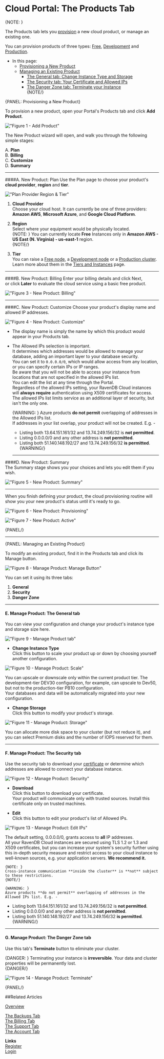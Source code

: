 # Cloud Portal: The Products Tab

{NOTE: }

The Products tab lets you [provision](../../cloud/cloud-overview#provisioning) a new cloud product, or manage an existing one.  

You can provision products of three types:  [Free](../../cloud/cloud-overview#the-free-tier), 
[Development](../../cloud/cloud-overview#the-development-tier) 
and [Production](../../cloud/cloud-overview#the-production-tier).  

* In this page:  
  * [Provisioning a New Product](../../cloud/portal/cloud-portal-products-tab#provisioning-a-new-product)  
  * [Managing an Existing Product](../../cloud/portal/cloud-portal-products-tab#managing-an-existing-product)  
     - [The General tab: Change Instance Type and Storage](../../cloud/portal/cloud-portal-products-tab#e.-manage-product-the-general-tab)  
     - [The Security tab: Your Certificate and Allowed IPs](../../cloud/portal/cloud-portal-products-tab#f.-manage-product-the-security-tab)  
     - [The Danger Zone tab: Terminate your Instance](../../cloud/portal/cloud-portal-products-tab#g.-manage-product--the-danger-zone-tab)  
{NOTE/}

{PANEL: Provisioning a New Product}

To provision a new product, open your Portal's Products tab and click **Add Product**.  

!["Figure 1 - Add Product"](images\portal-001.png "Figure 1 - Add Product")

The New Product wizard will open, and walk you through the following simple stages:  
  
A. **Plan**  
B. **Billing**  
C. **Customize**  
D. **Summary**  

---

####A. New Product: Plan
Use the Plan page to choose your product's **cloud provider**, **region** and **tier**.  

!["Plan Provider Region & Tier"](images\provider-region-tier-selection.png "Figure 2 - Plan Provider Region & Tier")

  

1.  **Cloud Provider**  
   Choose your cloud host. It can currently be one of three providers: **Amazon AWS**, **Microsoft Azure**, and **Google Cloud Platform**.  

2.  **Region**  
  Select where your equipment would be physically located.  
  {NOTE: }
   You can currently locate **Free** Instances only in **Amazon AWS - US East (N. Virginia) - us-east-1** region.  
  {NOTE/}
  
3.  **Tier**  
  You can raise a [Free node](../../cloud/cloud-instances#a-free-cloud-node), 
  a [Development node](../../cloud/cloud-instances#a-development-cloud-server) or a 
  [Production cluster](../../cloud/cloud-instances#a-production-cloud-cluster).  
  Learn more about them in the [Tiers and Instances](../../cloud/cloud-instances) page.  

---

####B. New Product: Billing
Enter your billing details and click Next,  
or click **Later** to evaluate the cloud service using a basic free product.  

!["Figure 3 - New Product: Billing"](images\portal-products-001-billing.png "Figure 3 - New Product: Billing")

---

####C. New Product: Customize
Choose your product's display name and allowed IP addresses.  

!["Figure 4 - New Product: Customize"](images\portal-products-002-customize.png "Figure 4 - New Product: Customize")

- The display name is simply the name by which this product would appear in your Products tab.  
- The Allowed IPs selection is important.  
  It determines which addresses would be allowed to manage your database, adding an important layer to your database security.  
  You can set it to `0.0.0.0/0`, which would allow access from any location, or you can specify certain IPs or IP ranges.  
  Be aware that you will not be able to access your instance from locations that are not specified in the allowed IPs list.  
  You can edit the list at any time through the Portal.  
  Regardless of the allowed IPs setting, your RavenDB Cloud instances will **always require** authentication using X509 
  certificates for access. The allowed IPs list limits service as an additional layer of security, but isn't the only one.  

    {WARNING: }
    Azure products **do not permit** overlapping of addresses in the Allowed IPs list.  
    If addresses in your list overlap, your product will not be created. E.g. -  
  
     - Listing both 13.64.151.161/32 and 13.74.249.156/32 is **not permitted**.  
     - Listing 0.0.0.0/0 and any other address is **not permitted**.  
     - Listing both 51.140.148.192/27 and 13.74.249.156/32 **is permitted**.  
    {WARNING/}

  ---

####D. New Product: Summary  
The Summary stage shows you your choices and lets you edit them if you wish.  

!["Figure 5 - New Product: Summary"](images\portal-products-003-summary.png "Figure 5 - New Product: Summary")

---

When you finish defining your product, the cloud provisioning routine will show you 
your new product's status until it's ready to go.  

!["Figure 6 - New Product: Provisioning"](images\portal-products-provisioning-001-setting.png "Figure 6 - New Product: Provisioning")

!["Figure 7 - New Product: Active"](images\portal-products-provisioning-002-active.png "Figure 7 - New Product: Active")

{PANEL/}

---

{PANEL: Managing an Existing Product}
  
To modify an existing product, find it in the Products tab and click its Manage button.  

!["Figure 8 - Manage Product: Manage Button"](images\portal-products-004-manage-button.png "Figure 8 - Manage Product: Manage Button")

You can set it using its three tabs:  

1. **General**  
2. **Security**  
3. **Danger Zone**  

---

#### E. Manage Product: The General tab  
You can view your configuration and change your product's instance type and storage size here.  

!["Figure 9 - Manage Product tab"](images\portal-products-005-manage-general.png "Figure 9 - Manage Product tab")

* **Change Instance Type**  
  Click this button to scale your product up or down by choosing yourself another configuration.  

!["Figure 10 - Manage Product: Scale"](images\portal-products-0051-manage-General-scale.png "Figure 10 - Manage Product: Scale")

  You can upscale or downscale only within the current product tier. The development-tier DEV30 configuration,
  for example, can upscale to Dev50, but not to the production-tier PB10 configuration.  
  Your databases and data will be automatically migrated into your new configuration.  

* **Change Storage**  
  Click this button to modify your product's storage.  

!["Figure 11 - Manage Product: Storage"](images\portal-products-0052-manage-general-storage.png "Figure 11 - Manage Product: Storage")
  
  You can allocate more disk space to your cluster (but not reduce it), and you can select Premium disks and the 
  number of IOPS reserved for them.  

---

#### F. Manage Product: The Security tab  
Use the security tab to download your [certificate](../../cloud/cloud-security) or determine which addresses are 
allowed to connect your database instance.  

!["Figure 12 - Manage Product: Security"](images\portal-products-006-manage-security.png "Figure 12 - Manage Product: Security")

* **Download**  
  Click this button to download your certificate.  
  Your product will communicate only with trusted sources. Install this certificate only on trusted machines.  

* **Edit**  
  Click this button to edit your product's list of Allowed IPs.  

!["Figure 13 - Manage Product: Edit IPs"](images\portal-products-0061-manage-security-addresses.png "Figure 13 - Manage Product: Edit IPs")

  The default setting, 0.0.0.0/0, grants access to **all** IP addresses.  
  All your RavenDB Cloud instances are secured using TLS 1.2 or 1.3 and X509 certificates, but you can increase your 
  system's security further using this in-depth security measure and restrict access to your cloud instance to 
  well-known sources, e.g. your application servers. **We recommend it.**  
  
    {NOTE: }
    Cross-instance communication **inside the cluster** is **not** subject to these restrictions.
    {NOTE/}

    {WARNING: }
    Azure products **do not permit** overlapping of addresses in the Allowed IPs list. E.g. -  
  
   - Listing both 13.64.151.161/32 and 13.74.249.156/32 is **not permitted**.  
   - Listing 0.0.0.0/0 and any other address is **not permitted**.  
   - Listing both 51.140.148.192/27 and 13.74.249.156/32 **is permitted**.  
  {WARNING/}

---

#### G. Manage Product:  The Danger Zone tab  
  Use this tab's **Terminate** button to eliminate your cluster.  

  {DANGER: }
  Terminating your instance is **irreversible**. Your data and cluster properties will be permanently lost.  
  {DANGER/}

!["Figure 14 - Manage Product: Terminate"](images\portal-products-007-manage-terminate.png "Figure 14 - Manage Product: Terminate")



{PANEL/}

##Related Articles

[Overview](../../cloud/cloud-overview)  
  
[The Backups Tab](../../cloud/portal/cloud-portal-backups-tab)  
[The Billing Tab](../../cloud/portal/cloud-portal-billing-tab)  
[The Support Tab](../../cloud/portal/cloud-portal-support-tab)  
[The Account Tab](../../cloud/portal/cloud-portal-account-tab)  
  
**Links**  
[Register]( https://cloud.ravendb.net/user/register)  
[Login]( https://cloud.ravendb.net/user/login)  

